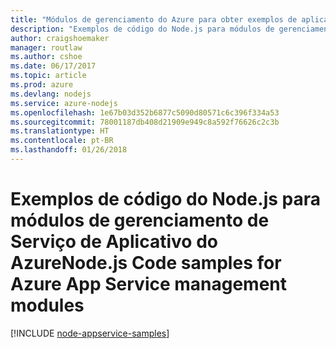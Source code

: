 ```yaml
---
title: "Módulos de gerenciamento do Azure para obter exemplos de aplicativo web Node.js"
description: "Exemplos de código do Node.js para módulos de gerenciamento de Serviço de Aplicativo do Azure"
author: craigshoemaker
manager: routlaw
ms.author: cshoe
ms.date: 06/17/2017
ms.topic: article
ms.prod: azure
ms.devlang: nodejs
ms.service: azure-nodejs
ms.openlocfilehash: 1e67b03d352b6877c5090d80571c6c396f334a53
ms.sourcegitcommit: 78001187db408d21909e949c8a592f76626c2c3b
ms.translationtype: HT
ms.contentlocale: pt-BR
ms.lasthandoff: 01/26/2018
---
```

# <a name="nodejs-code-samples-for-azure-app-service-management-modules"></a><span data-ttu-id="3d24b-103">Exemplos de código do Node.js para módulos de gerenciamento de Serviço de Aplicativo do Azure</span><span class="sxs-lookup"><span data-stu-id="3d24b-103">Node.js Code samples for Azure App Service management modules</span></span>

[!INCLUDE [node-appservice-samples](../docs-ref-conceptual/includes/appservice-samples.md)]